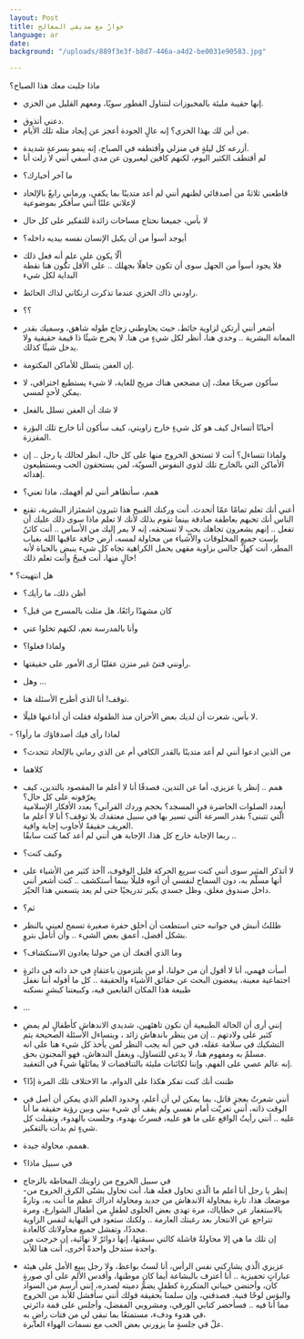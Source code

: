 ```yaml
---
layout: Post
title: حوارٌ مع صديقي المعالج
language: ar
date: 
background: "/uploads/889f3e3f-b8d7-446a-a4d2-be0031e90583.jpg"

---
```

  
 ماذا جلبت معك هذا الصباح؟  
 * إنها حقيبة مليئة بالمخبوزات لنتناول الفطور سويًا، ومعهم القليل من الخزي.  
 - دعني أتذوق.  
 - من أين لك بهذا الخزي؟ إنه عالٍ الجودة أعجز عن إيجاد مثله تلك الأيام.  
 * أزرعه كل ليلةٍ في منزلي وأقتطفه في الصباح، إنه ينمو بسرعةٍ شديدة.  
 * لم أقتطف الكثير اليوم، لكنهم كافين ليعبرون عن مدى أسفي أنني لا زلت أنا  
 - ما آخر أخبارك؟  
 * قاطعني ثلاثةٌ من أصدقائي لظنهم أنني لم أعد متدينًا بما يكفي، ورماني رابعٌ بالإلحاد لإعلاني علنًا أنني سأفكر بموضوعية  
 - لا بأس، جميعنا نحتاج مساحات زائدة للتفكير على كل حال  
 * أيوجد أسوأ من أن يكبل الإنسان نفسه بيديه داخله؟  
 - ألّا يكون على علمٍ أنه فعل ذلك  
 فلا يجود أسوأ من الجهل سوى أن تكون جاهلًا بجهلك .. على الأقل تكون هنا نقطة البداية لكل شيء  
 * راودني ذاك الخزي عندما تذكرت ارتكاني لذاك الحائط.  
 - ؟؟  
 * أشعر أنني أرتكن لزاوية حائط، حيث يحاوطني زجاج طوله شاهق، وسميك بقدر المعانة البشرية .. وحدي هنا، أنظر لكل شيءٍ من هنا. لا يخرج شيئًا ذا قيمة حقيقية ولا يدخل شيئًا كذلك.  
 - إن العفن يتسلل للأماكن المكتومة.  
 * سأكون صريحًا معك، إن مضجعي هناك مريح للغاية، لا شيء يستطيع اختراقي، لا يمكن لأحدٍ لمسي.  
 - لا شك أن العفن تسلل بالفعل  
 * أحيانًا أتساءل كيف هو كل شيءٍ خارج زاويتي، كيف سأكون أنا خارج تلك البؤرة المقززة.  
 - ولماذا تتساءل؟ أنت لا تستحق الخروج منها على كل حال، انظر لحالك يا رجل .. إن الأماكن التي بالخارج تلك لذوي النفوس السويّة، لمن يستحقون الحب ويستطيعون إهدائه.  
 * همم، سأتظاهر أنني لم أفهمك، ماذا تعني؟  
 - أعني أنك تعلم تمامًا عمّا أتحدث. أنت وركنك القبيح هذا تثيرون اشمئزاز البشرية، تقنع الناس أنك تحبهم بعاطفة صادقة بينما تقوم بذلك لأنك لا تعلم ماذا سوى ذلك عليك أن تفعل .. إنهم يشعرون تجاهك بحبٍ لا تستحقه، إنه لا يمر إليك من الأساس .. أنت كائنٌ يإست جميع المخلوقات والأشياء من محاولة لمسه، أرض جافة عاقبها الله بغياب المطر، أنت كهلٌ جالس بزاوية مقهى يحمل الكراهية تجاه كل شيء ينبض بالحياة لأنه خالٍ منها، أنت قبيحٌ وأنت تعلم ذلك!

\* هل انتهيت؟  
 - أظن ذلك، ما رأيك؟  
 * كان مشهدًا رائعًا، هل مثلت بالمسرح من قبل؟  
 - وأنا بالمدرسة نعم، لكنهم تخلوا عني  
 * ولماذا فعلوا؟  
 - رأونني فتىً غير متزن عقليًا أرى الأمور على حقيقتها.  
 * وهل ...  
 - توقف! أنا الذي أطرح الأسئلة هنا.  
 * لا بأس، شعرت أن لديك بعض الأحزان منذ الطفولة فقلت أن أداعبها قليلًا.

\- لماذا رأى فيك أصدقاؤك ما رأوا؟  
 * من الذين ادعوا أنني لم أعد متدينًا بالقدر الكافي أم عن الذي رماني بالإلحاد تتحدث؟  
 - كلاهما  
 * همم .. إنظر يا عزيزي، أما عن التدين، فصدقًا أنا لا أعلم ما المقصود بالتدين، كيف يعرّفونه على كل حال؟  
 أبعدد الصلوات الحاضرة في المسجد؟ بحجم وردك القرآني؟ بعدد الأفكار الإسلامية الّتي تتبنى؟ بقدر السرعة الّتي تسير بها في سبيل معتقدك بلا توقف؟ أنا لا أعلم ما العريف حقيقةً لأجاوب إجابة وافية.  
 ربما الإجابة خارج كل هذا، الإجابة هي أنني لم أعد كما كنت سابقًا ..  
 - وكيف كنت؟  
 * لا أتذكر المثير سوى أنني كنت سريع الحركة قليل الوقوف، آأخذ كثير من الأشياء على أنها مسلّم به، دون السماح لنفسي أن أتوه قليلًا بينما أستكشف .. كنت أشعر أنني داخل صندوق مغلق، وظل جسدي يكبر تدريجيًا حتى لم يعد يتسعني هذا الحيّز.  
 - ثم؟  
 * ظللتُ أنبش في جوانبه حتى استطعت أن أخلق حفرة صغيرة تسمح لعيني بالنظر بشكل أفضل، أعمق بعض الشيء .. وأن أتأمل بتروٍ.  
 - وما الذي أقنعك أن من حولنا يعادون الاستكشاف؟  
 * أسأت فهمي، أنا لا أقول أن من حولنا، أو من يلتزمون باعتقادٍ في حد ذاته في دائرةٍ اجتماعية معينة، يبغضون البحث عن حقائق الأشياء والحقيقة .. كل ما أقوله أننا نغفل طبيعة هذا المكان القابعين فيه، وكبيعتنا كبشرٍ نسكنه  
 - ...  
 * إنني أرى أن الحالة الطبيعية أن نكون تاهئهين، شديدي الاندهاش كأطفالٍ لم يمضِ كثير على ولادتهم .. إن من ينظر باندهاش زائد ، ويتساءل الأسئلة الصحيحة يتم التشكيك في سلامة عقله، في حين أنه يجب النظر لمن يأخذ كل شيء هنا على انه مسلمٌ به ومفهوم هنا، لا يدعي للتساؤل، ويغفل الندهاش، فهو المجنون بحق.  
 إنه عالم عصي على الفهم، وإننا لكائنات مليئة بالتناقضات لا يماثلها شيءٌ في التعقيد.  
 - ظننت أنك كنت تفكر هكذا على الدوام، ما الاختلاف تلك المرة إذًا؟  
 * أنني شعرتٌ بعجزٍ قاتل، بما يمكن لي أن أعلم، وحدود العلم الذي يمكن أن أصل في الوقت ذاته، أنني تعريّت أمام نفسي ولم يقف أي شيء بيني وبين رؤية حقيقة ما أنا عليه .. أنني رأيتُ الواقع على ما هو عليه، فسرتُ بهدوء، وجلست بالهدوء، وتقبلت كل شيءٍ ثم بدأت بالتفكير.  
 - هممم، محاولة جيدة.  
 * في سبيل ماذا؟  
 - في سبيل الخروج من زاويتك المحاطة بالزجاج  
 -إنظر يا رجل أنا أعلم ما الّذي تحاول فعله هنا، أنت تحاول بشتّى الكرق الخروج من موضعك هذا، تارة بمحاولة الاندهاش من جديد ومحاولة ادراك عظم ما أنت به، وتارةٌ بالاستغفار عن خطاياك، مرة تهدي بعض الحلوى لطفلٍ من أطفال الشوارع، ومرة تتراجع عن الانتحار بعد رغبتك العارمة .. ولكنك ستعود في النهاية لنفس الزاوية مجددًا، وتفشل جميع محاولاتك كالعادة.  
 إن تلك ما هي إلا محاولةٌ فاشلة كالتي سبقتها، إنها دوائرٌ لا نهائية، إن خرجت من واحدة ستدخل واحدةً أخرى، أنت هنا للأبد.  
 * عزيزي الّذي يشاركني نفس الرأس، أنا لستُ بواعظ، ولا رجل يبيع الأمل على هيئة عباراتٍ تحفيزية .. أنا أعترف بالبشاعة أيما كان موطنها، وأقدس الألم على أي صورةٍ كان، وأحتضن خيباتي المتكررة كطفلٍ يضمُّ دميته لصدره، إنني أرسم من السواد والبؤس لوحًا فنية. فصدقني، وإن سلمنا بحقيقة قولك أنني سأفشل للأبد من الخروج مما أنا فيه .. فسأحضر كتابي الورقي، ومشروبي المفضل، وأجلس على قمة دائرتي في هدوء ودفء، مستمتعًا بما تبقى لي من فتات راضٍ به،  
 علّ في جلسةٍ ما يزورني بعض الحب مع نسمات الهواء العابرة.